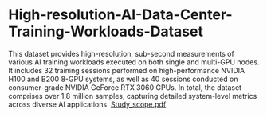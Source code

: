 # High-resolution-AI-Data-Center-Training-Workloads-Dataset
This dataset provides high-resolution, sub-second measurements of various AI training workloads executed on both single and multi-GPU nodes. It includes 32 training sessions performed on high-performance NVIDIA H100 and B200 8-GPU systems, as well as 40 sessions conducted on consumer-grade NVIDIA GeForce RTX 3060 GPUs. In total, the dataset comprises over 1.8 million samples, capturing detailed system-level metrics across diverse AI applications.
[Study_scope.pdf](https://github.com/user-attachments/files/23054607/Study_scope.pdf)
